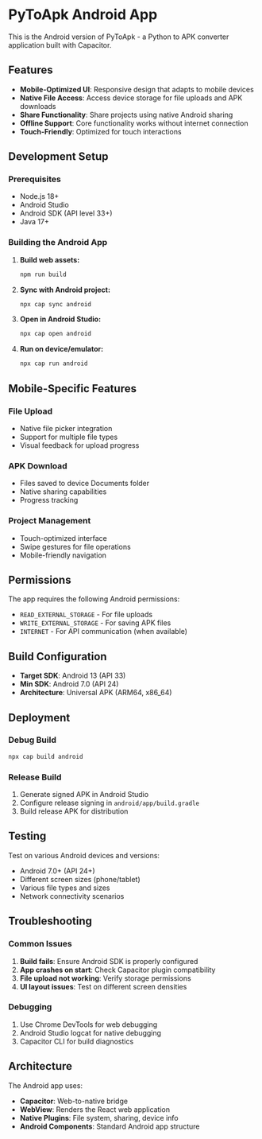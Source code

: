# PyToApk Android App

This is the Android version of PyToApk - a Python to APK converter application built with Capacitor.

## Features

- **Mobile-Optimized UI**: Responsive design that adapts to mobile devices
- **Native File Access**: Access device storage for file uploads and APK downloads
- **Share Functionality**: Share projects using native Android sharing
- **Offline Support**: Core functionality works without internet connection
- **Touch-Friendly**: Optimized for touch interactions

## Development Setup

### Prerequisites
- Node.js 18+ 
- Android Studio
- Android SDK (API level 33+)
- Java 17+

### Building the Android App

1. **Build web assets:**
   ```bash
   npm run build
   ```

2. **Sync with Android project:**
   ```bash
   npx cap sync android
   ```

3. **Open in Android Studio:**
   ```bash
   npx cap open android
   ```

4. **Run on device/emulator:**
   ```bash
   npx cap run android
   ```

## Mobile-Specific Features

### File Upload
- Native file picker integration
- Support for multiple file types
- Visual feedback for upload progress

### APK Download
- Files saved to device Documents folder
- Native sharing capabilities
- Progress tracking

### Project Management
- Touch-optimized interface
- Swipe gestures for file operations
- Mobile-friendly navigation

## Permissions

The app requires the following Android permissions:
- `READ_EXTERNAL_STORAGE` - For file uploads
- `WRITE_EXTERNAL_STORAGE` - For saving APK files
- `INTERNET` - For API communication (when available)

## Build Configuration

- **Target SDK**: Android 13 (API 33)
- **Min SDK**: Android 7.0 (API 24)
- **Architecture**: Universal APK (ARM64, x86_64)

## Deployment

### Debug Build
```bash
npx cap build android
```

### Release Build
1. Generate signed APK in Android Studio
2. Configure release signing in `android/app/build.gradle`
3. Build release APK for distribution

## Testing

Test on various Android devices and versions:
- Android 7.0+ (API 24+)
- Different screen sizes (phone/tablet)
- Various file types and sizes
- Network connectivity scenarios

## Troubleshooting

### Common Issues

1. **Build fails**: Ensure Android SDK is properly configured
2. **App crashes on start**: Check Capacitor plugin compatibility
3. **File upload not working**: Verify storage permissions
4. **UI layout issues**: Test on different screen densities

### Debugging

1. Use Chrome DevTools for web debugging
2. Android Studio logcat for native debugging
3. Capacitor CLI for build diagnostics

## Architecture

The Android app uses:
- **Capacitor**: Web-to-native bridge
- **WebView**: Renders the React web application
- **Native Plugins**: File system, sharing, device info
- **Android Components**: Standard Android app structure
